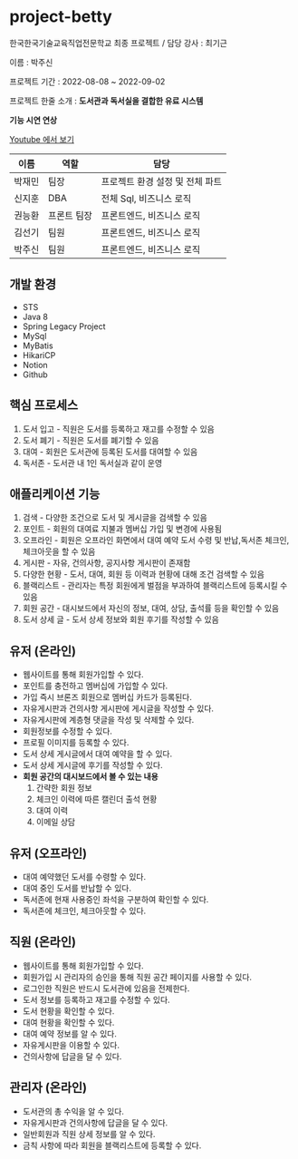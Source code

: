 # project-betty

한국한국기술교육직업전문학교 최종 프로젝트 / 담당 강사 : 최기근

이름 : 박주신

프로젝트 기간 : 2022-08-08 ~ 2022-09-02

프로젝트 한줄 소개 : **도서관과 독서실을 결합한 유료 시스템**

**기능 시연 연상**

[Youtube 에서 보기](https://youtu.be/AFNmRdEg1ck)

| 이름 | 역할 | 담당 |
| --- | --- | --- |
| 박재민 | 팀장 | 프로젝트 환경 설정 및 전체 파트 |
| 신지훈 | DBA | 전체 Sql, 비즈니스 로직 |
| 권능환 | 프론트 팀장 | 프론트엔드, 비즈니스 로직 |
| 김선기 | 팀원 | 프론트엔드, 비즈니스 로직 |
| 박주신 | 팀원 | 프론트엔드, 비즈니스 로직 |


## 개발 환경

- STS
- Java 8
- Spring Legacy Project
- MySql
- MyBatis
- HikariCP
- Notion
- Github



## 핵심 프로세스

1. 도서 입고 - 직원은 도서를 등록하고 재고를 수정할 수 있음
2. 도서 폐기 - 직원은 도서를 폐기할 수 있음
3. 대여 - 회원은 도서관에 등록된 도서를 대여할 수 있음
4. 독서존 - 도서관 내 1인 독서실과 같이 운영

## 애플리케이션 기능

1. 검색 - 다양한 조건으로 도서 및 게시글을 검색할 수 있음
2. 포인트 - 회원의 대여료 지불과 멤버십 가입 및 변경에 사용됨
3. 오프라인 - 회원은 오프라인 화면에서 대여 예약 도서 수령 및 반납,독서존 체크인, 체크아웃을 할 수 있음
4. 게시판 - 자유, 건의사항, 공지사항 게시판이 존재함
5. 다양한 현황 - 도서, 대여, 회원 등 이력과 현황에 대해 조건 검색할 수 있음
6. 블랙리스트 - 관리자는 특정 회원에게 벌점을 부과하여 블랙리스트에 등록시킬 수 있음
7. 회원 공간 - 대시보드에서 자신의 정보, 대여, 상담, 출석률 등을 확인할 수 있음
8. 도서 상세 글 - 도서 상세 정보와 회원 후기를 작성할 수 있음

## 유저 (온라인)

- 웹사이트를 통해 회원가입할 수 있다.
- 포인트를 충전하고 멤버십에 가입할 수 있다.
- 가입 즉시 브론즈 회원으로 멤버십 카드가 등록된다.
- 자유게시판과 건의사항 게시판에 게시글을 작성할 수 있다.
- 자유게시판에 계층형 댓글을 작성 및 삭제할 수 있다.
- 회원정보를 수정할 수 있다.
- 프로필 이미지를 등록할 수 있다.
- 도서 상세 게시글에서 대여 예약을 할 수 있다.
- 도서 상세 게시글에 후기를 작성할 수 있다.
- **회원 공간의 대시보드에서 볼 수 있는 내용**
    1. 간략한 회원 정보
    2. 체크인 이력에 따른 캘린더 출석 현황
    3. 대여 이력
    4. 이메일 상담

## 유저 (오프라인)

- 대여 예약했던 도서를 수령할 수 있다.
- 대여 중인 도서를 반납할 수 있다.
- 독서존에 현재 사용중인 좌석을 구분하여 확인할 수 있다.
- 독서존에 체크인, 체크아웃할 수 있다.

## 직원 (온라인)

- 웹사이트를 통해 회원가입할 수 있다.
- 회원가입 시 관리자의 승인을 통해 직원 공간 페이지를 사용할 수 있다.
- 로그인한 직원은 반드시 도서관에 있음을 전제한다.
- 도서 정보를 등록하고 재고를 수정할 수 있다.
- 도서 현황을 확인할 수 있다.
- 대여 현황을 확인할 수 있다.
- 대여 예약 정보를 알 수 있다.
- 자유게시판을 이용할 수 있다.
- 건의사항에 답글을 달 수 있다.

## 관리자 (온라인)

- 도서관의 총 수익을 알 수 있다.
- 자유게시판과 건의사항에 답글을 달 수 있다.
- 일반회원과 직원 상세 정보를 알 수 있다.
- 금칙 사항에 따라 회원을 블랙리스트에 등록할 수 있다.
